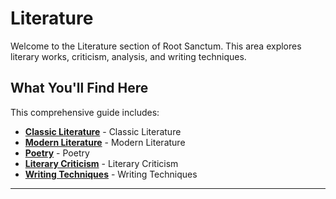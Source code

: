 # Literature

Welcome to the Literature section of Root Sanctum. This area explores literary works, criticism, analysis, and writing techniques.

## What You'll Find Here

This comprehensive guide includes:

- **[Classic Literature](./classic-literature.md)** - Classic Literature
- **[Modern Literature](./modern-literature.md)** - Modern Literature
- **[Poetry](./poetry.md)** - Poetry
- **[Literary Criticism](./literary-criticism.md)** - Literary Criticism
- **[Writing Techniques](./writing-techniques.md)** - Writing Techniques

---
